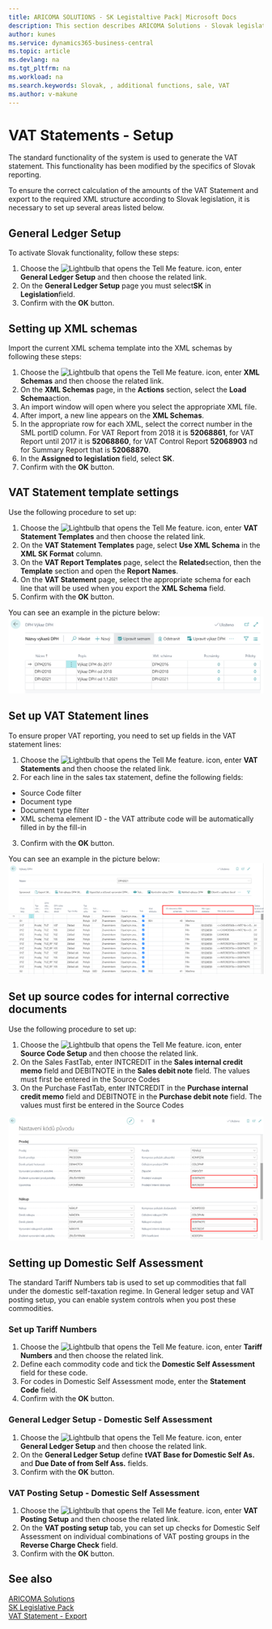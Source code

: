 ```yaml
---
title: ARICOMA SOLUTIONS - SK Legistaltive Pack| Microsoft Docs
description: This section describes ARICOMA Solutions - Slovak legislation
author: kunes
ms.service: dynamics365-business-central
ms.topic: article
ms.devlang: na
ms.tgt_pltfrm: na
ms.workload: na
ms.search.keywords: Slovak, , additional functions, sale, VAT
ms.author: v-makune
---
```


# VAT Statements - Setup

The standard functionality of the system is used to generate the VAT statement. This functionality has been modified by the specifics of Slovak reporting.

To ensure the correct calculation of the amounts of the VAT Statement and export to the required XML structure according to Slovak legislation, it is necessary to set up several areas listed below.

## General Ledger Setup

To activate Slovak functionality, follow these steps:

1. Choose the ![Lightbulb that opens the Tell Me feature.](media/ui-search/search_small.png "Tell me what you want to do") icon, enter **General Ledger Setup** and then choose the related link.
2. On the **General Ledger Setup** page you must select**SK** in **Legislation**field.
3. Confirm with the **OK** button.

## Setting up XML schemas

Import the current XML schema template into the XML schemas by following these steps:

1. Choose the ![Lightbulb that opens the Tell Me feature.](media/ui-search/search_small.png "Tell me what you want to do") icon, enter **XML Schemas** and then choose the related link.
2. On the **XML Schemas** page, in the **Actions** section, select the **Load Schema**action.
3. An import window will open where you select the appropriate XML file.
4. After import, a new line appears on the **XML Schemas**.
5. In the appropriate row for each XML, select the correct number in the SML portID column.
   For VAT Report from 2018 it is **52068861**, for VAT Report until 2017 it is **52068860**, for VAT Control Report **52068903** nd for Summary Report that is **52068870**.
6. In the **Assigned to legislation** field, select **SK**.
7. Confirm with the **OK** button.

## VAT Statement template settings

Use the following procedure to set up:

1. Choose the ![Lightbulb that opens the Tell Me feature.](media/ui-search/search_small.png "Tell me what you want to do") icon, enter **VAT Statement Templates** and then choose the related link.
2. On the **VAT Statement Templates** page, select **Use XML Schema** in the **XML SK Format** column.
3. On the **VAT Report Templates** page, select the **Related**section, then the **Template** section and open the **Report Names**.
4. On the **VAT Statement** page, select the appropriate schema for each line that will be used when you export the **XML Schema** field.
5. Confirm with the **OK** button.

You can see an example in the picture below:
![Import of unreliable VAT payers from xml format](media/VAT_statement-template.png)

## Set up VAT Statement lines

To ensure proper VAT reporting, you need to set up fields in the VAT statement lines:

1. Choose the ![Lightbulb that opens the Tell Me feature.](media/ui-search/search_small.png "Tell me what you want to do") icon, enter **VAT Statements** and then choose the related link.
2. For each line in the sales tax statement, define the following fields:

- Source Code filter
- Document type
- Document type filter
- XML schema element ID - the VAT attribute code will be automatically filled in by the fill-in

3. Confirm with the **OK** button.

You can see an example in the picture below:
![Import of unreliable VAT payers from xml format](media/VAT_statement.png)

## Set up source codes for internal corrective documents

Use the following procedure to set up:

1. Choose the ![Lightbulb that opens the Tell Me feature.](media/ui-search/search_small.png "Tell me what you want to do") icon, enter **Source Code Setup** and then choose the related link.
2. On the Sales FastTab, enter INTCREDIT in the **Sales internal credit memo** field and DEBITNOTE in the **Sales debit note** field. The values ​​must first be entered in the Source Codes
3. On the Purchase FastTab, enter INTCREDIT in the **Purchase internal credit memo** field and DEBITNOTE in the **Purchase debit note** field. The values ​​must first be entered in the Source Codes

![IImport of unreliable VAT payers from xml format](media/setup_source_code.png)

## Setting up Domestic Self Assessment

The standard Tariff Numbers tab is used to set up commodities that fall under the domestic self-taxation regime.
In General ledger setup and VAT posting setup, you can enable system controls when you post these commodities.

### Set up Tariff Numbers

1. Choose the ![Lightbulb that opens the Tell Me feature.](media/ui-search/search_small.png "Tell me what you want to do") icon, enter **Tariff Numbers** and then choose the related link.
2. Define each commodity code and tick the **Domestic Self Assessment** field for these code.
3. For codes in Domestic Self Assessment mode, enter the **Statement Code** field.
4. Confirm with the **OK** button.

### General Ledger Setup - 	Domestic Self Assessment

1. Choose the ![Lightbulb that opens the Tell Me feature.](media/ui-search/search_small.png "Tell me what you want to do") icon, enter **General Ledger Setup** and then choose the related link.
2. On the **General Ledger Setup** define **tVAT Base for Domestic Self As.** and **Due Date of from Self Ass.** fields.
3. Confirm with the **OK** button.

### VAT Posting Setup - Domestic Self Assessment

1. Choose the ![Lightbulb that opens the Tell Me feature.](media/ui-search/search_small.png "Tell me what you want to do") icon, enter **VAT Posting Setup** and then choose the related link.
2. On the **VAT posting setup** tab, you can set up checks for Domestic Self Assessment on individual combinations of VAT posting groups in the **Reverse Charge Check** field.
3. Confirm with the **OK** button.

## See also

[ARICOMA Solutions](solutions.md)  
[SK Legislative Pack](sk-legislative-pack.md)   
[VAT Statement - Export](sk-vat-statement-export.md)
